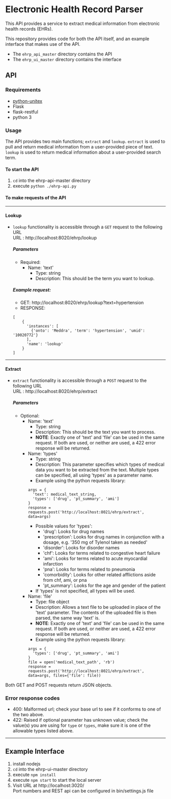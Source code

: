 # Electronic Health Record Parser
This API provides a service to extract medical information from electronic health records (EHRs).<br>

This repository provides code for both the API itself, and an example interface that makes use of the API.
+ The `ehrp_api_master` directory contains the API
+ The `ehrp_ui_master` directory contains the interface

## API
### Requirements
+ [python-unitex](https://github.com/patwat/python-unitex)
+ Flask
+ flask-restful
+ python 3

### Usage
The API provides two main functions; `extract` and `lookup`. `extract` is used to pull and return medical information from a user-provided piece of text. `lookup` is used to return medical information about a user-provided search term.

#### To start the API
1. `cd` into the ehrp-api-master directory
2. execute `python ./ehrp-api.py`

#### To make requests of the API
___
  #### Lookup
  + `lookup` functionality is accessible through a `GET` request to the following URL<br>
    URL : http://localhost:8020/ehrp/lookup<br>
    ##### Parameters
    + Required:<br>
      + Name: 'text'
        + Type: string
        + Description: This should be the term you want to lookup.<br>

    ##### Example request:
    + GET: http://localhost:8020/ehrp/lookup?text=hypertension
    + RESPONSE:<br>
    ```
    [
        {
          'instances': [
            {'onto': 'Meddra', 'term': 'hypertension', 'umid': '10020772'}
          ],
          'name': 'lookup'
        }
    ]
    ```
___

#### Extract
  + `extract` functionality is accessible through a `POST` request to the following URL<br>
    URL : http://localhost:8020/ehrp/extract
    ##### Parameters
    + Optional:
      + Name: 'text'
        + Type: string
        + Description: This should be the text you want to process.
        + **NOTE**: Exactly one of 'text' and 'file' can be used in the same request. If both are used, or neither are used, a 422 error response will be returned.
      + Name: 'types'
        + Type: string
        + Description: This parameter specifies which types of medical data you want to be extracted from the text. Multiple types can be specified, all using 'types' as a parameter name.
        + Example using the python requests library:<br>
        ```
        args = {
          'text': medical_text_string,
          'types': ['drug', 'pt_summary', 'ami']
        }
        response = requests.post('http://localhost:8021/ehrp/extract', data=args)
        ```
        + Possible values for 'types':  
          + 'drug': Looks for drug names
          + 'prescription': Looks for drug names in conjunction with a dosage, e.g. '350 mg of Tylenol taken as needed'
          + 'disorder': Looks for disorder names
          + 'chf': Looks for terms related to congestive heart failure
          + 'ami': Looks for terms related to acute myocardial infarction
          + 'pna': Looks for terms related to pneumonia
          + 'comorbidity': Looks for other related afflictions aside from chf, ami, or pna
          + 'pt_summary': Looks for the age and gender of the patient
        + If 'types' is not specified, all types will be used.
      + Name: 'file'
        + Type: file object
        + Description: Allows a text file to be uploaded in place of the 'text' parameter. The contents of the uploaded file is then parsed, the same way 'text' is.
        + **NOTE**: Exactly one of 'text' and 'file' can be used in the same request. If both are used, or neither are used, a 422 error response will be returned.
        + Example using the python requests library:
        ```
        args = {
          'types': ['drug', 'pt_summary', 'ami']
        }
        file = open('medical_text_path', 'rb')
        response = requests.post('http://localhost:8021/ehrp/extract', data=args, files={'file': file))
        ```

Both GET and POST requests return JSON objects.

### Error response codes
* 400: Malformed url; check your base url to see if it conforms to one of the two above.
* 422: Raised if optional parameter has unknown value; check the value(s) you are using for `type` or `types`, make sure it is one of the allowable types listed above.




___
## Example Interface
1. install nodejs
2. `cd` into the ehrp-ui-master directory
3. execute `npm install`
4. execute `npm start` to start the local server
5. Visit URL at http://localhost:3020/<br>
Port numbers and REST api can be configured in bin/settings.js file
